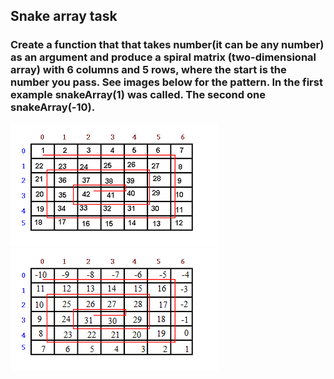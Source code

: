 ## Snake array task

### Create a function that that takes number(it can be any number) as an argument and produce a spiral matrix (two-dimensional array) with 6 columns and 5 rows, where the start is the number you pass. See images below for the pattern. In the first example snakeArray(1) was called. The second one snakeArray(-10).

![snake-array-example](./snake-array-example.PNG) ![snake-array-example2](./snake-array-example2.png)
